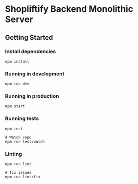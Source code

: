# Shopliftify Backend Monolithic Server

## Getting Started

### Install dependencies

```
npm install
```

### Running in development

```
npm run dev
```

### Running in production

```
npm start
```

### Running tests

```
npm test

# Watch repo
npm run test:watch
```

### Linting
```
npm run lint

# fix issues
npm run lint:fix
```
